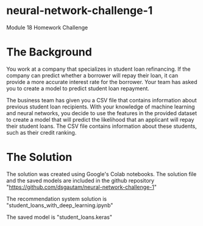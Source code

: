 # neural-network-challenge-1

Module 18 Homework Challenge

# The Background

You work at a company that specializes in student loan refinancing. If the company can predict whether a borrower will repay their loan, it can provide a more accurate interest rate for the borrower. Your team has asked you to create a model to predict student loan repayment.

The business team has given you a CSV file that contains information about previous student loan recipients. With your knowledge of machine learning and neural networks, you decide to use the features in the provided dataset to create a model that will predict the likelihood that an applicant will repay their student loans. The CSV file contains information about these students, such as their credit ranking.

# The Solution

The solution was created using Google's Colab notebooks. The solution file and the saved models are included in the github repository "https://github.com/dsgautam/neural-network-challenge-1"

The recommendation system solution is "student_loans_with_deep_learning.ipynb"

The saved model is "student_loans.keras"









